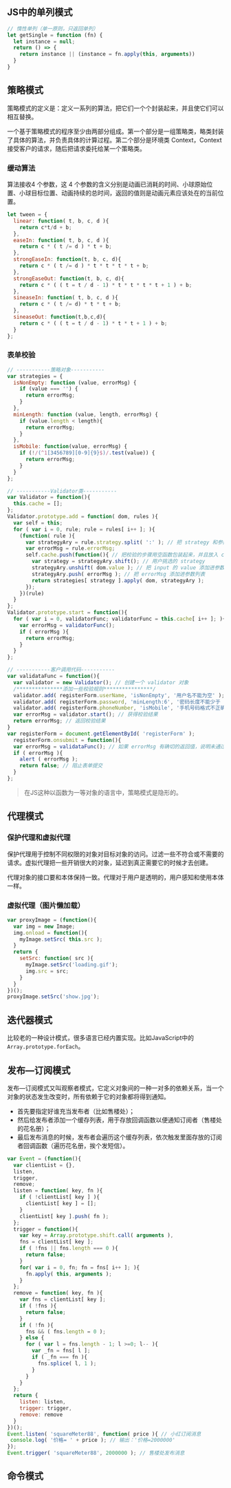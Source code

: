 ## JS中的单列模式
```js
// 惰性单列（单一原则，只返回单列）
let getSingle = function (fn) {
  let instance = null;
  return () => {
    return instance || (instance = fn.apply(this, arguments))
  }
}
```
## 策略模式
策略模式的定义是：定义一系列的算法，把它们一个个封装起来，并且使它们可以相互替换。

一个基于策略模式的程序至少由两部分组成。第一个部分是一组策略类，略类封装了具体的算法，并负责具体的计算过程。第二个部分是环境类 Context，Context 接受客户的请求，随后把请求委托给某一个策略类。

### 缓动算法
算法接收4 个参数，这 4 个参数的含义分别是动画已消耗的时间、小球原始位置、小球目标位置、动画持续的总时间，返回的值则是动画元素应该处在的当前位置。
```js
let tween = {
  linear: function( t, b, c, d ){
    return c*t/d + b;
  },
  easeIn: function( t, b, c, d ){
    return c * ( t /= d ) * t + b;
  },
  strongEaseIn: function(t, b, c, d){
    return c * ( t /= d ) * t * t * t * t + b;
  },
  strongEaseOut: function(t, b, c, d){
    return c * ( ( t = t / d - 1) * t * t * t * t + 1 ) + b;
  },
  sineaseIn: function( t, b, c, d ){
    return c * ( t /= d) * t * t + b;
  },
  sineaseOut: function(t,b,c,d){
    return c * ( ( t = t / d - 1) * t * t + 1 ) + b;
  }
};
```
### 表单校验
```js
// -----------策略对象-----------
var strategies = {
  isNonEmpty: function (value, errorMsg) {
    if (value === '') {
      return errorMsg;
    }
  },
  minLength: function (value, length, errorMsg) {
    if (value.length < length){
      return errorMsg;
    }
  },
  isMobile: function(value, errorMsg) {
    if (!/(^1[3456789][0-9]{9}$)/.test(value)) {
      return errorMsg;
    }
  }
};

// -----------Validator类-----------
var Validator = function(){
  this.cache = [];
};
Validator.prototype.add = function( dom, rules ){
  var self = this;
  for ( var i = 0, rule; rule = rules[ i++ ]; ){
    (function( rule ){
      var strategyAry = rule.strategy.split( ':' ); // 把 strategy 和参数分开
      var errorMsg = rule.errorMsg;
      self.cache.push(function(){ // 把校验的步骤用空函数包装起来，并且放入 cache
        var strategy = strategyAry.shift(); // 用户挑选的 strategy
        strategyAry.unshift( dom.value ); // 把 input 的 value 添加进参数列表
        strategyAry.push( errorMsg ); // 把 errorMsg 添加进参数列表
        return strategies[ strategy ].apply( dom, strategyAry );
      });
    })(rule)
  }
};
Validator.prototype.start = function(){
  for ( var i = 0, validatorFunc; validatorFunc = this.cache[ i++ ]; ){
    var errorMsg = validatorFunc();
    if ( errorMsg ){
      return errorMsg;
    }
  }
};

// -----------客户调用代码-----------
var validataFunc = function(){
  var validator = new Validator(); // 创建一个 validator 对象
  /***************添加一些校验规则****************/
  validator.add( registerForm.userName, 'isNonEmpty', '用户名不能为空' );
  validator.add( registerForm.password, 'minLength:6', '密码长度不能少于 6 位' );
  validator.add( registerForm.phoneNumber, 'isMobile', '手机号码格式不正确' );
  var errorMsg = validator.start(); // 获得校验结果
  return errorMsg; // 返回校验结果
}
var registerForm = document.getElementById( 'registerForm' );
  registerForm.onsubmit = function(){
  var errorMsg = validataFunc(); // 如果 errorMsg 有确切的返回值，说明未通过校验
  if ( errorMsg ){
    alert ( errorMsg );
    return false; // 阻止表单提交
  }
};
```
> 在JS这种以函数为一等对象的语言中，策略模式是隐形的。

## 代理模式
### 保护代理和虚拟代理
保护代理用于控制不同权限的对象对目标对象的访问。过滤一些不符合或不需要的请求。虚拟代理把一些开销很大的对象，延迟到真正需要它的时候才去创建。

代理对象的接口要和本体保持一致。代理对于用户是透明的，用户感知和使用本体一样。
### 虚拟代理（图片懒加载）
```js
var proxyImage = (function(){
  var img = new Image;
  img.onload = function(){
    myImage.setSrc( this.src );
  }
  return {
    setSrc: function( src ){
      myImage.setSrc('loading.gif');
      img.src = src;
    }
  }
})();
proxyImage.setSrc('show.jpg');
```
## 迭代器模式
比较老的一种设计模式，很多语言已经内置实现。比如JavaScript中的`Array.prototype.forEach`。
## 发布—订阅模式
发布—订阅模式又叫观察者模式，它定义对象间的一种一对多的依赖关系，当一个对象的状态发生改变时，所有依赖于它的对象都将得到通知。

- 首先要指定好谁充当发布者（比如售楼处）；
- 然后给发布者添加一个缓存列表，用于存放回调函数以便通知订阅者（售楼处的花名册）；
- 最后发布消息的时候，发布者会遍历这个缓存列表，依次触发里面存放的订阅者回调函数（遍历花名册，挨个发短信）。
```js
var Event = (function(){
  var clientList = {},
  listen,
  trigger,
  remove;
  listen = function( key, fn ){
    if ( !clientList[ key ] ){
      clientList[ key ] = [];
    }
    clientList[ key ].push( fn );
  };
  trigger = function(){
    var key = Array.prototype.shift.call( arguments ),
    fns = clientList[ key ];
    if ( !fns || fns.length === 0 ){
      return false;
    }
    for( var i = 0, fn; fn = fns[ i++ ]; ){
      fn.apply( this, arguments );
    }
  };
  remove = function( key, fn ){
    var fns = clientList[ key ];
    if ( !fns ){
      return false;
    } 
    if ( !fn ){
      fns && ( fns.length = 0 );
    } else {
      for ( var l = fns.length - 1; l >=0; l-- ){
        var _fn = fns[ l ];
        if ( _fn === fn ){
          fns.splice( l, 1 );
        }
      }
    }
  };
  return {
    listen: listen,
    trigger: trigger,
    remove: remove
  }
})();
Event.listen( 'squareMeter88', function( price ){ // 小红订阅消息
 console.log( '价格= ' + price ); // 输出：'价格=2000000'
});
Event.trigger( 'squareMeter88', 2000000 ); // 售楼处发布消息
```
## 命令模式